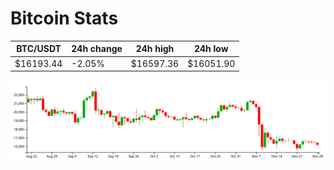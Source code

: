 # Bitcoin Stats

BTC/USDT|24h change|24h high|24h low|
|---|---|---|---|
|$16193.44|-2.05%|$16597.36|$16051.90|

<img src="./chart.svg">
